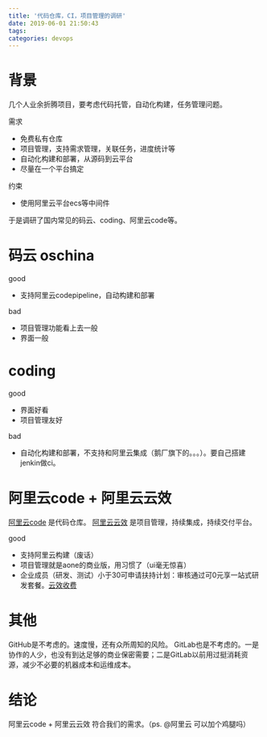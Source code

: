 ```yaml
---
title: '代码仓库，CI，项目管理的调研'
date: 2019-06-01 21:50:43
tags:
categories: devops
---
```


# 背景

几个人业余折腾项目，要考虑代码托管，自动化构建，任务管理问题。

需求
- 免费私有仓库
- 项目管理，支持需求管理，关联任务，进度统计等
- 自动化构建和部署，从源码到云平台
- 尽量在一个平台搞定

约束
- 使用阿里云平台ecs等中间件

于是调研了国内常见的码云、coding、阿里云code等。

# 码云 oschina

good
- 支持阿里云codepipeline，自动构建和部署

bad
- 项目管理功能看上去一般
- 界面一般

# coding

good
- 界面好看
- 项目管理友好

bad
- 自动化构建和部署，不支持和阿里云集成（鹅厂旗下的。。。）。要自己搭建jenkin做ci。

# 阿里云code + 阿里云云效

[阿里云code](https://code.aliyun.com/) 是代码仓库。
[阿里云云效](https://cn.aliyun.com/product/yunxiao) 是项目管理，持续集成，持续交付平台。

good
- 支持阿里云构建（废话）
- 项目管理就是aone的商业版，用习惯了（ui毫无惊喜）
- 企业成员（研发、测试）小于30可申请扶持计划：审核通过可0元享一站式研发套餐。[云效收费](https://help.aliyun.com/document_detail/92574.html?spm=a2c4g.11186623.4.1.4f06ea50bk0qRa)


# 其他

GitHub是不考虑的。速度慢，还有众所周知的风险。
GitLab也是不考虑的。一是协作的人少，也没有到达足够的商业保密需要；二是GitLab以前用过挺消耗资源，减少不必要的机器成本和运维成本。

# 结论

阿里云code + 阿里云云效 符合我们的需求。（ps. @阿里云 可以加个鸡腿吗）



